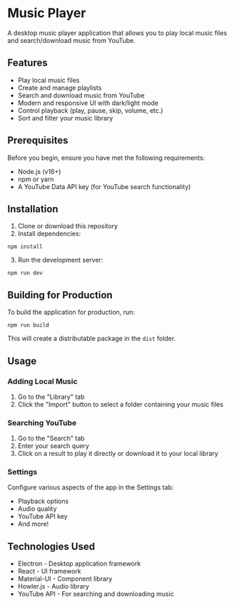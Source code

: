 # Music Player

A desktop music player application that allows you to play local music files and search/download music from YouTube.

## Features

- Play local music files
- Create and manage playlists
- Search and download music from YouTube
- Modern and responsive UI with dark/light mode
- Control playback (play, pause, skip, volume, etc.)
- Sort and filter your music library

## Prerequisites

Before you begin, ensure you have met the following requirements:
- Node.js (v16+)
- npm or yarn
- A YouTube Data API key (for YouTube search functionality)

## Installation

1. Clone or download this repository
2. Install dependencies:
```
npm install
```
3. Run the development server:
```
npm run dev
```

## Building for Production

To build the application for production, run:
```
npm run build
```

This will create a distributable package in the `dist` folder.

## Usage

### Adding Local Music

1. Go to the "Library" tab
2. Click the "Import" button to select a folder containing your music files

### Searching YouTube

1. Go to the "Search" tab
2. Enter your search query
3. Click on a result to play it directly or download it to your local library

### Settings

Configure various aspects of the app in the Settings tab:
- Playback options
- Audio quality
- YouTube API key
- And more!

## Technologies Used

- Electron - Desktop application framework
- React - UI framework
- Material-UI - Component library
- Howler.js - Audio library
- YouTube API - For searching and downloading music

